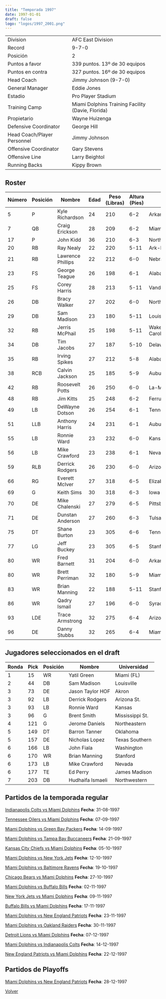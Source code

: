 ```yaml
---
title: "Temporada 1997"
date: 1997-01-01
draft: false
logo: "logos/1997_2001.png"
---
```


|                      |                      |
|-------------------------|---------------------------|
| Division               | AFC East Division            |
| Record                 | 9-7-0              |
| Posición               | 2            |
| Puntos a favor         | 339 puntos. 13º de 30 equipos           |
| Puntos en contra       | 327 puntos. 16º de 30 equipos       |
| Head Coach             | Jimmy Johnson (9-7-0)               |
| General Manager        | Eddie Jones      |
| Estadio                | Pro Player Stadium             |
| Training Camp          | Miami Dolphins Training Facility (Davie, Florida)        |
| Propietario | Wayne Huizenga |
| Defensive Coordinator | George Hill |
| Head Coach/Player Personnel | Jimmy Johnson |
| Offensive Coordinator | Gary Stevens |
| Offensive Line | Larry Beightol |
| Running Backs | Kippy Brown |


## Roster

| Número | Posición | Nombre           | Edad | Peso (Libras) | Altura (Píes) | Universidad          |
|--------|----------|------------------|------|---------------|---------------|----------------------|
| 5 | P | Kyle Richardson | 24 | 210 | 6-2 | Arkansas St. |
| 7 | QB | Craig Erickson | 28 | 209 | 6-2 | Miami (FL) |
| 17 | P | John Kidd | 36 | 210 | 6-3 | Northwestern |
| 20 | RB | Ray Nealy | 22 | 220 | 5-11 | Ark-Pine Bluff |
| 21 | RB | Lawrence Phillips | 22 | 212 | 6-0 | Nebraska |
| 23 | FS | George Teague | 26 | 198 | 6-1 | Alabama |
| 25 | FS | Corey Harris | 28 | 213 | 5-11 | Vanderbilt |
| 26 | DB | Bracy Walker | 27 | 202 | 6-0 | North Carolina |
| 29 | DB | Sam Madison | 23 | 180 | 5-11 | Louisville |
| 32 | RB | Jerris McPhail | 25 | 198 | 5-11 | Wake Forest,East Carolina |
| 34 | DB | Tim Jacobs | 27 | 187 | 5-10 | Delaware |
| 35 | RB | Irving Spikes | 27 | 212 | 5-8 | Alabama,La-Monroe |
| 38 | RCB | Calvin Jackson | 25 | 185 | 5-9 | Auburn |
| 42 | RB | Roosevelt Potts | 26 | 250 | 6-0 | La-Monroe |
| 48 | RB | Jim Kitts | 25 | 248 | 6-2 | Ferrum |
| 49 | LB | DeWayne Dotson | 26 | 254 | 6-1 | Tennessee,Mississippi |
| 51 | LLB | Anthony Harris | 24 | 231 | 6-1 | Auburn |
| 55 | LB | Ronnie Ward | 23 | 232 | 6-0 | Kansas |
| 56 | LB | Mike Crawford | 23 | 238 | 6-1 | Nevada |
| 59 | RLB | Derrick Rodgers | 26 | 230 | 6-0 | Arizona St. |
| 66 | RG | Everett McIver | 27 | 318 | 6-5 | Elizabeth City St. |
| 69 | G | Keith Sims | 30 | 318 | 6-3 | Iowa St. |
| 70 | DE | Mike Chalenski | 27 | 279 | 6-5 | Pittsburgh,UCLA |
| 71 | DE | Dunstan Anderson | 27 | 260 | 6-3 | Tulsa |
| 75 | DT | Shane Burton | 23 | 305 | 6-6 | Tennessee |
| 77 | LG | Jeff Buckey | 23 | 305 | 6-5 | Stanford |
| 80 | WR | Fred Barnett | 31 | 204 | 6-0 | Arkansas St. |
| 80 | WR | Brett Perriman | 32 | 180 | 5-9 | Miami (FL) |
| 83 | WR | Brian Manning | 22 | 188 | 5-11 | Stanford |
| 86 | WR | Qadry Ismail | 27 | 196 | 6-0 | Syracuse |
| 93 | LDE | Trace Armstrong | 32 | 275 | 6-4 | Arizona St.,Florida |
| 96 | DE | Danny Stubbs | 32 | 265 | 6-4 | Miami (FL) |


## Jugadores seleccionados en el draft

| Ronda | Pick | Posición | Nombre           | Universidad          |
|-------|------|----------|------------------|----------------------|
| 1 | 15 | WR | Yatil Green | Miami (FL) |
| 2 | 44 | DB | Sam Madison | Louisville |
| 3 | 73 | DE | Jason Taylor HOF | Akron |
| 3 | 92 | LB | Derrick Rodgers | Arizona St. |
| 3 | 93 | LB | Ronnie Ward | Kansas |
| 3 | 96 | G | Brent Smith | Mississippi St. |
| 4 | 121 | G | Jerome Daniels | Northeastern |
| 5 | 149 | DT | Barron Tanner | Oklahoma |
| 5 | 157 | DE | Nicholas Lopez | Texas Southern |
| 6 | 166 | LB | John Fiala | Washington |
| 6 | 170 | WR | Brian Manning | Stanford |
| 6 | 173 | LB | Mike Crawford | Nevada |
| 6 | 177 | TE | Ed Perry | James Madison |
| 7 | 203 | DB | Hudhaifa Ismaeli | Northwestern |


## Partidos de la temporada regular

[Indianapolis Colts vs Miami Dolphins](/historia/partidos/ind-mia-19970831) **Fecha**: 31-08-1997

[Tennessee Oilers vs Miami Dolphins](/historia/partidos/ten-mia-19970907) **Fecha**: 07-09-1997

[Miami Dolphins vs Green Bay Packers](/historia/partidos/mia-gb-19970914) **Fecha**: 14-09-1997

[Miami Dolphins vs Tampa Bay Buccaneers](/historia/partidos/mia-tb-19970921) **Fecha**: 21-09-1997

[Kansas City Chiefs vs Miami Dolphins](/historia/partidos/kc-mia-19971005) **Fecha**: 05-10-1997

[Miami Dolphins vs New York Jets](/historia/partidos/mia-nyj-19971012) **Fecha**: 12-10-1997

[Miami Dolphins vs Baltimore Ravens](/historia/partidos/mia-bal-19971019) **Fecha**: 19-10-1997

[Chicago Bears vs Miami Dolphins](/historia/partidos/chi-mia-19971027) **Fecha**: 27-10-1997

[Miami Dolphins vs Buffalo Bills](/historia/partidos/mia-buf-19971102) **Fecha**: 02-11-1997

[New York Jets vs Miami Dolphins](/historia/partidos/nyj-mia-19971109) **Fecha**: 09-11-1997

[Buffalo Bills vs Miami Dolphins](/historia/partidos/buf-mia-19971117) **Fecha**: 17-11-1997

[Miami Dolphins vs New England Patriots](/historia/partidos/mia-ne-19971123) **Fecha**: 23-11-1997

[Miami Dolphins vs Oakland Raiders](/historia/partidos/mia-oak-19971130) **Fecha**: 30-11-1997

[Detroit Lions vs Miami Dolphins](/historia/partidos/det-mia-19971207) **Fecha**: 07-12-1997

[Miami Dolphins vs Indianapolis Colts](/historia/partidos/mia-ind-19971214) **Fecha**: 14-12-1997

[New England Patriots vs Miami Dolphins](/historia/partidos/ne-mia-19971222) **Fecha**: 22-12-1997




## Partidos de Playoffs

[Miami Dolphins vs New England Patriots](/historia/partidos/mia-ne-19971228) **Fecha**: 28-12-1997




[Volver](/historia)